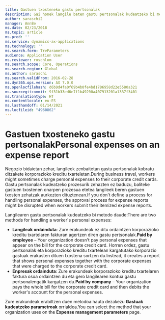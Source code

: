 ```yaml
---
title: Gastuen txosteneko gastu pertsonalak
description: Gai honek langile baten gastu pertsonalak kudeatzeko bi metodo azaltzen ditu Microsoft Dynamics 365 Finance-n.
author: saraschi2
manager: AnnBe
ms.date: 02/23/2018
ms.topic: article
ms.prod: ''
ms.service: dynamics-ax-applications
ms.technology: ''
ms.search.form: TrvParameters
audience: Application User
ms.reviewer: roschlom
ms.search.scope: Core, Operations
ms.search.region: Global
ms.author: saraschi
ms.search.validFrom: 2016-02-28
ms.dyn365.ops.version: AX 7.0.0
ms.openlocfilehash: d6b9d4fa0f69b4b0fe4bd1786958d22e5580a321
ms.sourcegitcommit: 9f31b33ed6e7f1b49200a407913201a1337f3401
ms.translationtype: HT
ms.contentlocale: eu-ES
ms.lasthandoff: 01/14/2021
ms.locfileid: "4960862"
---
```

# <a name="personal-expenses-on-an-expense-report"></a><span data-ttu-id="9b10d-103">Gastuen txosteneko gastu pertsonalak</span><span class="sxs-lookup"><span data-stu-id="9b10d-103">Personal expenses on an expense report</span></span>

<span data-ttu-id="9b10d-104">Negozio bidaietan zehar, langileek zenbaitetan gastu pertsonalak kobratu ditzakete korporazioko kreditu txarteletan.</span><span class="sxs-lookup"><span data-stu-id="9b10d-104">During business travel, workers might sometimes charge personal expenses to their corporate credit cards.</span></span> <span data-ttu-id="9b10d-105">Gastu pertsonalak kudeatzeko prozesurik zehazten ez baduzu, baliteke gastuen txostenen onarpen prozesua etetea langileek beren gastuen txosten zehatzak aurkezten dituztenean.</span><span class="sxs-lookup"><span data-stu-id="9b10d-105">If you don't define a process for handling personal expenses, the approval process for expense reports might be disrupted when workers submit their itemized expense reports.</span></span> 

<span data-ttu-id="9b10d-106">Langilearen gastu pertsonalak kudeatzeko bi metodo daude:</span><span class="sxs-lookup"><span data-stu-id="9b10d-106">There are two methods for handling a worker's personal expenses:</span></span>

- <span data-ttu-id="9b10d-107">**Langileak ordainduta**: Zure erakundeak ez ditu ordaintzen korporazioko kreditu txartelaren fakturan agertzen diren gastu pertsonalak.</span><span class="sxs-lookup"><span data-stu-id="9b10d-107">**Paid by employee** – Your organization doesn't pay personal expenses that appear on the bill for the corporate credit card.</span></span> <span data-ttu-id="9b10d-108">Horren ordez, gastu pertsonalak eta korporazioko kreditu txartelean kargatutako korporazio gastuak erakusten dituen txostena sortzen du.</span><span class="sxs-lookup"><span data-stu-id="9b10d-108">Instead, it creates a report that shows personal expenses together with the corporate expenses that were charged to the corporate credit card.</span></span>
- <span data-ttu-id="9b10d-109">**Enpresak ordainduta**: Zure erakundeak korporazioko kreditu txartelaren faktura osoa ordaintzen du eta gero langilearen kontua gastu pertsonalengatik kargatzen du.</span><span class="sxs-lookup"><span data-stu-id="9b10d-109">**Paid by company** – Your organization pays the whole bill for the corporate credit card and then debits the worker's account for the personal expenses.</span></span>

<span data-ttu-id="9b10d-110">Zure erakundeak erabiltzen duen metodoa hauta dezakezu **Gastuak kudeatzeko parametroak** orrialdea.</span><span class="sxs-lookup"><span data-stu-id="9b10d-110">You can select the method that your organization uses on the **Expense management parameters** page.</span></span>
